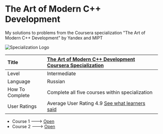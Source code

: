 # The Art of Modern C++ Development
My solutions to problems from the Coursera specialization "The Art of Modern C++ Development" by Yandex and MIPT

![Specialization Logo](https://github.com/PereplutCW/ModernCPP/blob/master/WhiteBelt/img.jpg)

| Title | [The Art of Modern C++ Development Coursera Specialization](https://www.coursera.org/specializations/c-plus-plus-modern-development?)|
| :---- | :----------- |
| Level | Intermediate |
| Language | Russian |
| How To Complete | Complete all five courses within specialization |        
| User Ratings | Average User Rating 4.9 [See what learners said](https://www.coursera.org/learn/c-plus-plus-white#ratings)|

* Course 1 ---> [Open](https://github.com/PereplutCW/ModernCPP/tree/master/WhiteBelt)
* Course 2 ---> [Open](https://github.com/PereplutCW/ModernCPP/tree/master/YellowBelt)

